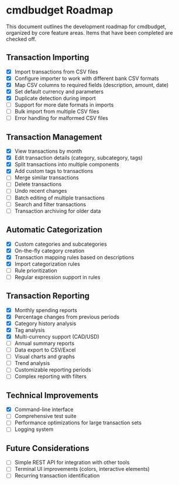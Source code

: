 # cmdbudget Roadmap

This document outlines the development roadmap for cmdbudget, organized by core feature areas. Items that have been completed are checked off.

## Transaction Importing

- [x] Import transactions from CSV files
- [x] Configure importer to work with different bank CSV formats
- [x] Map CSV columns to required fields (description, amount, date)
- [x] Set default currency and parameters
- [x] Duplicate detection during import
- [ ] Support for more date formats in imports
- [ ] Bulk import from multiple CSV files
- [ ] Error handling for malformed CSV files

## Transaction Management

- [x] View transactions by month
- [x] Edit transaction details (category, subcategory, tags)
- [x] Split transactions into multiple components
- [x] Add custom tags to transactions
- [ ] Merge similar transactions
- [ ] Delete transactions
- [ ] Undo recent changes
- [ ] Batch editing of multiple transactions
- [ ] Search and filter transactions
- [ ] Transaction archiving for older data

## Automatic Categorization

- [x] Custom categories and subcategories
- [x] On-the-fly category creation
- [x] Transaction mapping rules based on descriptions
- [x] Import categorization rules
- [ ] Rule prioritization
- [ ] Regular expression support in rules

## Transaction Reporting

- [x] Monthly spending reports
- [x] Percentage changes from previous periods
- [x] Category history analysis
- [x] Tag analysis
- [x] Multi-currency support (CAD/USD)
- [ ] Annual summary reports
- [ ] Data export to CSV/Excel
- [ ] Visual charts and graphs
- [ ] Trend analysis
- [ ] Customizable reporting periods
- [ ] Complex reporting with filters

## Technical Improvements

- [x] Command-line interface
- [ ] Comprehensive test suite
- [ ] Performance optimizations for large transaction sets
- [ ] Logging system

## Future Considerations

- [ ] Simple REST API for integration with other tools
- [ ] Terminal UI improvements (colors, interactive elements)
- [ ] Recurring transaction identification

